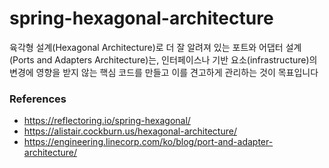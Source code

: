 # spring-hexagonal-architecture

육각형 설계(Hexagonal Architecture)로 더 잘 알려져 있는 포트와 어댑터 설계(Ports and Adapters Architecture)는, 인터페이스나 기반 요소(infrastructure)의 변경에 영향을 받지 않는 핵심 코드를 만들고 이를 견고하게 관리하는 것이 목표입니다

### References

- https://reflectoring.io/spring-hexagonal/
- https://alistair.cockburn.us/hexagonal-architecture/
- https://engineering.linecorp.com/ko/blog/port-and-adapter-architecture/